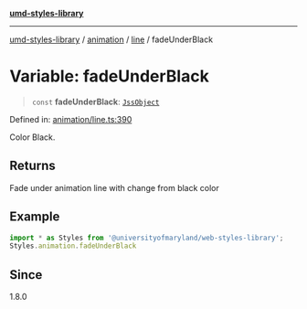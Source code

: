 [**umd-styles-library**](../../../../README.md)

***

[umd-styles-library](../../../../modules.md) / [animation](../../../README.md) / [line](../README.md) / fadeUnderBlack

# Variable: fadeUnderBlack

> `const` **fadeUnderBlack**: [`JssObject`](../../../../utilities/namespaces/transform/type-aliases/JssObject.md)

Defined in: [animation/line.ts:390](https://github.com/UMD-Digital/design-system/blob/8c958a0419ab79ba8bcba0aabd12f79a69ac5834/packages/styles/source/animation/line.ts#L390)

Color Black.

## Returns

Fade under animation line with change from black color

## Example

```typescript
import * as Styles from '@universityofmaryland/web-styles-library';
Styles.animation.fadeUnderBlack
```

## Since

1.8.0

